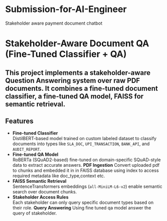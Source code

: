 # Submission-for-AI-Engineer
Stakeholder aware payment document chatbot
# Stakeholder-Aware Document QA (Fine-Tuned Classifier + QA)

This project implements a **stakeholder-aware Question Answering system** over raw PDF documents. It combines a **fine-tuned document classifier**, a **fine-tuned QA model**, FAISS for semantic retrieval.
---

## Features
- **Fine-tuned Classifier**  
  DistilBERT-based model trained on custom labeled dataset to classify documents into types like `SLA_DOC`, `UPI_TRANSACTION`, `BANK_API`, and `AUDIT_REPORT`.  
- **Fine-tuned QA Model**  
  RoBERTa (SQuAD2-based) fine-tuned on domain-specific SQuAD-style data to extract accurate answers.
  **PDF Ingestion**
  Convert uploaded pdf to chunks and embedded it in in FAISS database using index to access required metadata like doc_type,context etc.
- **FAISS Semantic Retrieval**  
  SentenceTransformers embeddings (`all-MiniLM-L6-v2`) enable semantic search over document chunks.  
- **Stakeholder Access Rules**  
  Each stakeholder can only query specific document types based on their role.
  **Query Answering**
  Using fine tuned qa model answer the query of stakeholder.
